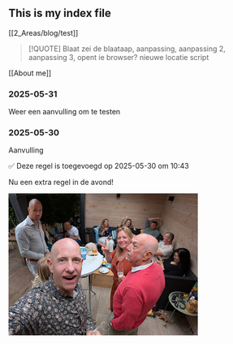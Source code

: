 ## This is my index file

[[2_Areas/blog/test]]

> [!QUOTE] 
> Blaat zei de blaataap, aanpassing, aanpassing 2, aanpassing 3, opent ie browser? nieuwe locatie script

[[About me]]
### 2025-05-31

Weer een aanvulling om te testen
### 2025-05-30
Aanvulling

✅ Deze regel is toegevoegd op 2025-05-30 om 10:43

Nu een extra regel in de avond!


![](2025-05-25_google-photo_180631.jpg)